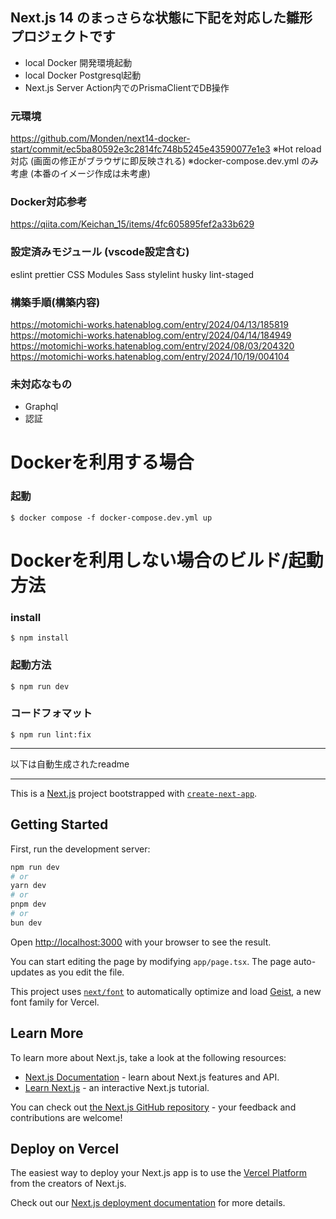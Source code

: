 ## Next.js 14 のまっさらな状態に下記を対応した雛形プロジェクトです

- local Docker  開発環境起動
- local Docker  Postgresql起動
- Next.js Server Action内でのPrismaClientでDB操作

### 元環境
https://github.com/Monden/next14-docker-start/commit/ec5ba80592e3c2814fc748b5245e43590077e1e3
※Hot reload対応 (画面の修正がブラウザに即反映される)
※docker-compose.dev.yml のみ考慮 (本番のイメージ作成は未考慮)

### Docker対応参考
https://qiita.com/Keichan_15/items/4fc605895fef2a33b629


### 設定済みモジュール (vscode設定含む)
eslint
prettier
CSS Modules
Sass
stylelint
husky
lint-staged

### 構築手順(構築内容)
https://motomichi-works.hatenablog.com/entry/2024/04/13/185819
https://motomichi-works.hatenablog.com/entry/2024/04/14/184949
https://motomichi-works.hatenablog.com/entry/2024/08/03/204320
https://motomichi-works.hatenablog.com/entry/2024/10/19/004104

### 未対応なもの
- Graphql
- 認証

# Dockerを利用する場合

### 起動
` $ docker compose -f docker-compose.dev.yml up `


# Dockerを利用しない場合のビルド/起動方法
### install
` $ npm install `

### 起動方法
` $ npm run dev `

### コードフォマット
` $ npm run lint:fix `


-----------------

以下は自動生成されたreadme





--------------


This is a [Next.js](https://nextjs.org) project bootstrapped with [`create-next-app`](https://nextjs.org/docs/app/api-reference/cli/create-next-app).

## Getting Started

First, run the development server:

```bash
npm run dev
# or
yarn dev
# or
pnpm dev
# or
bun dev
```

Open [http://localhost:3000](http://localhost:3000) with your browser to see the result.

You can start editing the page by modifying `app/page.tsx`. The page auto-updates as you edit the file.

This project uses [`next/font`](https://nextjs.org/docs/app/building-your-application/optimizing/fonts) to automatically optimize and load [Geist](https://vercel.com/font), a new font family for Vercel.

## Learn More

To learn more about Next.js, take a look at the following resources:

- [Next.js Documentation](https://nextjs.org/docs) - learn about Next.js features and API.
- [Learn Next.js](https://nextjs.org/learn) - an interactive Next.js tutorial.

You can check out [the Next.js GitHub repository](https://github.com/vercel/next.js) - your feedback and contributions are welcome!

## Deploy on Vercel

The easiest way to deploy your Next.js app is to use the [Vercel Platform](https://vercel.com/new?utm_medium=default-template&filter=next.js&utm_source=create-next-app&utm_campaign=create-next-app-readme) from the creators of Next.js.

Check out our [Next.js deployment documentation](https://nextjs.org/docs/app/building-your-application/deploying) for more details.
